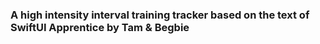 ### A high intensity interval training tracker based on the text of SwiftUI Apprentice by Tam & Begbie
